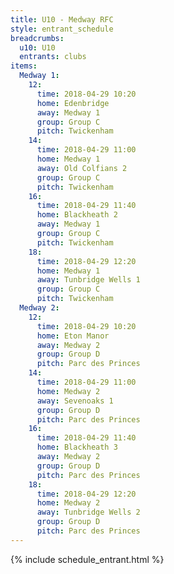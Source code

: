 ```yaml
---
title: U10 - Medway RFC
style: entrant_schedule
breadcrumbs:
  u10: U10
  entrants: clubs
items:
  Medway 1:
    12:
      time: 2018-04-29 10:20
      home: Edenbridge
      away: Medway 1
      group: Group C
      pitch: Twickenham
    14:
      time: 2018-04-29 11:00
      home: Medway 1
      away: Old Colfians 2
      group: Group C
      pitch: Twickenham
    16:
      time: 2018-04-29 11:40
      home: Blackheath 2
      away: Medway 1
      group: Group C
      pitch: Twickenham
    18:
      time: 2018-04-29 12:20
      home: Medway 1
      away: Tunbridge Wells 1
      group: Group C
      pitch: Twickenham
  Medway 2:
    12:
      time: 2018-04-29 10:20
      home: Eton Manor
      away: Medway 2
      group: Group D
      pitch: Parc des Princes
    14:
      time: 2018-04-29 11:00
      home: Medway 2
      away: Sevenoaks 1
      group: Group D
      pitch: Parc des Princes
    16:
      time: 2018-04-29 11:40
      home: Blackheath 3
      away: Medway 2
      group: Group D
      pitch: Parc des Princes
    18:
      time: 2018-04-29 12:20
      home: Medway 2
      away: Tunbridge Wells 2
      group: Group D
      pitch: Parc des Princes
---
```


{% include schedule_entrant.html %}

